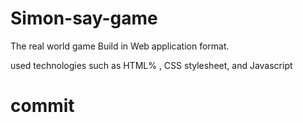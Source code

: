 # Simon-say-game
The real world game Build in Web application format.

used technologies such as HTML% , CSS stylesheet, and Javascript

# commit
